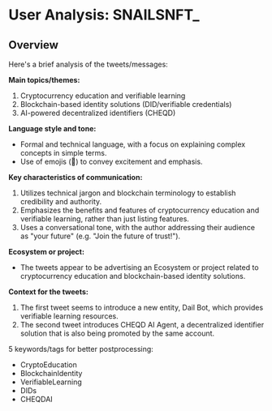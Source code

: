 # User Analysis: SNAILSNFT_

## Overview

Here's a brief analysis of the tweets/messages:

**Main topics/themes:**

1. Cryptocurrency education and verifiable learning
2. Blockchain-based identity solutions (DID/verifiable credentials)
3. AI-powered decentralized identifiers (CHEQD)

**Language style and tone:**

* Formal and technical language, with a focus on explaining complex concepts in simple terms.
* Use of emojis (🐌) to convey excitement and emphasis.

**Key characteristics of communication:**

1. Utilizes technical jargon and blockchain terminology to establish credibility and authority.
2. Emphasizes the benefits and features of cryptocurrency education and verifiable learning, rather than just listing features.
3. Uses a conversational tone, with the author addressing their audience as "your future" (e.g. "Join the future of trust!").

**Ecosystem or project:**

* The tweets appear to be advertising an Ecosystem or project related to cryptocurrency education and blockchain-based identity solutions.

**Context for the tweets:**

1. The first tweet seems to introduce a new entity, Dail Bot, which provides verifiable learning resources.
2. The second tweet introduces CHEQD AI Agent, a decentralized identifier solution that is also being promoted by the same account.

5 keywords/tags for better postprocessing:

* CryptoEducation
* BlockchainIdentity
* VerifiableLearning
* DIDs
* CHEQDAI
